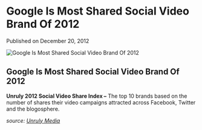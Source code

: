 # Google Is Most Shared Social Video Brand Of 2012

Published on December 20, 2012

![Google Is Most Shared Social Video Brand Of 2012](https://www.seocentury.com/blog/wp-content/uploads/2012/12/tumblr_mfcoqlWO5Z1rwi7j2o1_r1_1280.jpg)

Google Is Most Shared Social Video Brand Of 2012
------------------------------------------------

**Unruly 2012 Social Video Share Index –** The top 10 brands based on the number of shares their video campaigns attracted across Facebook, Twitter and the blogosphere.

*source: [Unruly Media](https://www.unrulymedia.com/unrulys-most-shared-social-video-brands-of-2012 "Unruly")*

